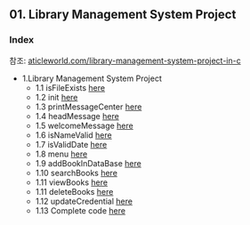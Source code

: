 
## 01. Library Management System Project
### Index
  참조: [aticleworld.com/library-management-system-project-in-c](https://aticleworld.com/library-management-system-project-in-c/)
* 1.Library Management System Project
  *  1.1 isFileExists [here](https://github.com/csbyun-data/C-Pro/blob/main/chap05/File/MRS/isFileExists.c)
  *  1.2 init [here](https://github.com/csbyun-data/C-Pro/blob/main/chap05/File/MRS/init.c)
  *  1.3 printMessageCenter [here](https://github.com/csbyun-data/C-Pro/blob/main/chap05/File/MRS/printMessageCenter.c)
  *  1.4 headMessage [here](https://github.com/csbyun-data/C-Pro/blob/main/chap05/File/MRS/headMessage.c)
  *  1.5 welcomeMessage [here](https://github.com/csbyun-data/C-Pro/blob/main/chap05/File/MRS/welcomeMessage.c)
  *  1.6 isNameValid [here](https://github.com/csbyun-data/C-Pro/blob/main/chap05/File/MRS/isNameValid.c)
  *  1.7 isValidDate [here](https://github.com/csbyun-data/C-Pro/blob/main/chap05/File/MRS/isValidDate.c)
  *  1.8 menu [here](https://github.com/csbyun-data/C-Pro/blob/main/chap05/File/MRS/menu.c)
  *  1.9 addBookInDataBase [here](https://github.com/csbyun-data/C-Pro/blob/main/chap05/File/MRS/addBookInDataBase.c)
  *  1.10 searchBooks [here](https://github.com/csbyun-data/C-Pro/blob/main/chap05/File/MRS/searchBooks.c)
  *  1.11 viewBooks [here](https://github.com/csbyun-data/C-Pro/blob/main/chap05/File/MRS/viewBooks.c)
  *  1.11 deleteBooks [here](https://github.com/csbyun-data/C-Pro/blob/main/chap05/File/MRS/deleteBooks.c)
  *  1.12 updateCredential [here](https://github.com/csbyun-data/C-Pro/blob/main/chap05/File/MRS/updateCredential.c)
  *  1.13 Complete code [here](https://github.com/csbyun-data/C-Pro/blob/main/chap05/File/MRS/Library_Manager.c)
